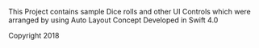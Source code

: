 
This Project contains sample Dice rolls and other UI Controls which were arranged by using Auto Layout Concept
Developed in Swift 4.0



Copyright 2018
